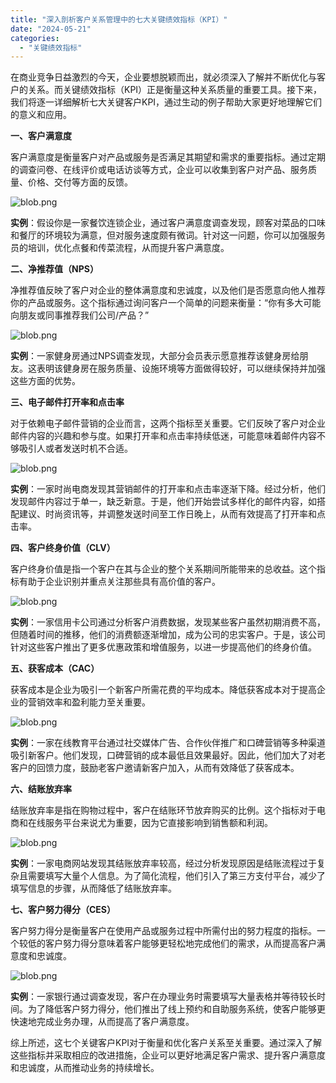 ```yaml
---
title: "深入剖析客户关系管理中的七大关键绩效指标（KPI）"
date: "2024-05-21"
categories: 
  - "关键绩效指标"
---
```


在商业竞争日益激烈的今天，企业要想脱颖而出，就必须深入了解并不断优化与客户的关系。而关键绩效指标（KPI）正是衡量这种关系质量的重要工具。接下来，我们将逐一详细解析七大关键客户KPI，通过生动的例子帮助大家更好地理解它们的意义和应用。

**一、客户满意度**

客户满意度是衡量客户对产品或服务是否满足其期望和需求的重要指标。通过定期的调查问卷、在线评价或电话访谈等方式，企业可以收集到客户对产品、服务质量、价格、交付等方面的反馈。

![blob.png](images/1668999726-blob-png.png)

**实例**：假设你是一家餐饮连锁企业，通过客户满意度调查发现，顾客对菜品的口味和餐厅的环境较为满意，但对服务速度颇有微词。针对这一问题，你可以加强服务员的培训，优化点餐和传菜流程，从而提升客户满意度。

**二、净推荐值（NPS）**

净推荐值反映了客户对企业的整体满意度和忠诚度，以及他们是否愿意向他人推荐你的产品或服务。这个指标通过询问客户一个简单的问题来衡量：“你有多大可能向朋友或同事推荐我们公司/产品？”

![blob.png](images/1668999727-blob-png.png)

**实例**：一家健身房通过NPS调查发现，大部分会员表示愿意推荐该健身房给朋友。这表明该健身房在服务质量、设施环境等方面做得较好，可以继续保持并加强这些方面的优势。

**三、电子邮件打开率和点击率**

对于依赖电子邮件营销的企业而言，这两个指标至关重要。它们反映了客户对企业邮件内容的兴趣和参与度。如果打开率和点击率持续低迷，可能意味着邮件内容不够吸引人或者发送时机不合适。

![blob.png](images/1668999730-blob-png.png)

**实例**：一家时尚电商发现其营销邮件的打开率和点击率逐渐下降。经过分析，他们发现邮件内容过于单一，缺乏新意。于是，他们开始尝试多样化的邮件内容，如搭配建议、时尚资讯等，并调整发送时间至工作日晚上，从而有效提高了打开率和点击率。

**四、客户终身价值（CLV）**

客户终身价值是指一个客户在其与企业的整个关系期间所能带来的总收益。这个指标有助于企业识别并重点关注那些具有高价值的客户。

![blob.png](images/1668999732-blob-png.png)

**实例**：一家信用卡公司通过分析客户消费数据，发现某些客户虽然初期消费不高，但随着时间的推移，他们的消费额逐渐增加，成为公司的忠实客户。于是，该公司针对这些客户推出了更多优惠政策和增值服务，以进一步提高他们的终身价值。

**五、获客成本（CAC）**

获客成本是企业为吸引一个新客户所需花费的平均成本。降低获客成本对于提高企业的营销效率和盈利能力至关重要。

![blob.png](images/1668999733-blob-png.png)

**实例**：一家在线教育平台通过社交媒体广告、合作伙伴推广和口碑营销等多种渠道吸引新客户。他们发现，口碑营销的成本最低且效果最好。因此，他们加大了对老客户的回馈力度，鼓励老客户邀请新客户加入，从而有效降低了获客成本。

**六、结账放弃率**

结账放弃率是指在购物过程中，客户在结账环节放弃购买的比例。这个指标对于电商和在线服务平台来说尤为重要，因为它直接影响到销售额和利润。

![blob.png](images/1668999734-blob-png.png)

**实例**：一家电商网站发现其结账放弃率较高，经过分析发现原因是结账流程过于复杂且需要填写大量个人信息。为了简化流程，他们引入了第三方支付平台，减少了填写信息的步骤，从而降低了结账放弃率。

**七、客户努力得分（CES）**

客户努力得分是衡量客户在使用产品或服务过程中所需付出的努力程度的指标。一个较低的客户努力得分意味着客户能够更轻松地完成他们的需求，从而提高客户满意度和忠诚度。

![blob.png](images/1668999738-blob-png.png)

**实例**：一家银行通过调查发现，客户在办理业务时需要填写大量表格并等待较长时间。为了降低客户努力得分，他们推出了线上预约和自助服务系统，使客户能够更快速地完成业务办理，从而提高了客户满意度。

综上所述，这七个关键客户KPI对于衡量和优化客户关系至关重要。通过深入了解这些指标并采取相应的改进措施，企业可以更好地满足客户需求、提升客户满意度和忠诚度，从而推动业务的持续增长。
